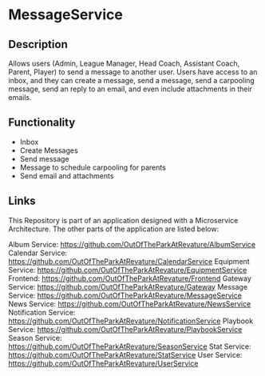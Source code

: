 # MessageService
## Description
Allows users (Admin, League Manager, Head Coach, Assistant Coach, Parent, Player) to send a message to another user. Users have access to an inbox, and they can create a message, send a message, send a carpooling message, send an reply to an email, and even include attachments in their emails.

## Functionality
* Inbox
* Create Messages
* Send message
* Message to schedule carpooling for parents
* Send email and attachments

## Links
This Repository is part of an application designed with a Microservice Architecture. The other parts of the application are listed below:

Album Service: https://github.com/OutOfTheParkAtRevature/AlbumService
Calendar Service: https://github.com/OutOfTheParkAtRevature/CalendarService
Equipment Service: https://github.com/OutOfTheParkAtRevature/EquipmentService
Frontend: https://github.com/OutOfTheParkAtRevature/Frontend
Gateway Service: https://github.com/OutOfTheParkAtRevature/Gateway
Message Service: https://github.com/OutOfTheParkAtRevature/MessageService
News Service: https://github.com/OutOfTheParkAtRevature/NewsService
Notification Service: https://github.com/OutOfTheParkAtRevature/NotificationService
Playbook Service: https://github.com/OutOfTheParkAtRevature/PlaybookService
Season Service: https://github.com/OutOfTheParkAtRevature/SeasonService
Stat Service: https://github.com/OutOfTheParkAtRevature/StatService
User Service: https://github.com/OutOfTheParkAtRevature/UserService

